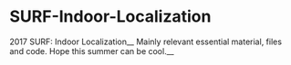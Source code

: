 # SURF-Indoor-Localization
2017 SURF: Indoor Localization__
Mainly relevant essential material, files and code. Hope this summer can be cool.__
